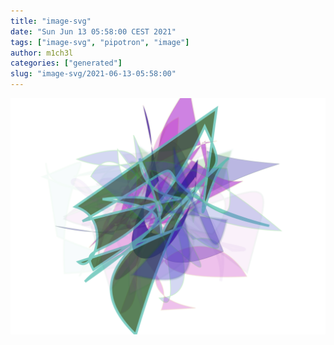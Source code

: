 ```yaml
---
title: "image-svg"
date: "Sun Jun 13 05:58:00 CEST 2021"
tags: ["image-svg", "pipotron", "image"]
author: m1ch3l
categories: ["generated"]
slug: "image-svg/2021-06-13-05:58:00"
---
```


![](image.svg)
